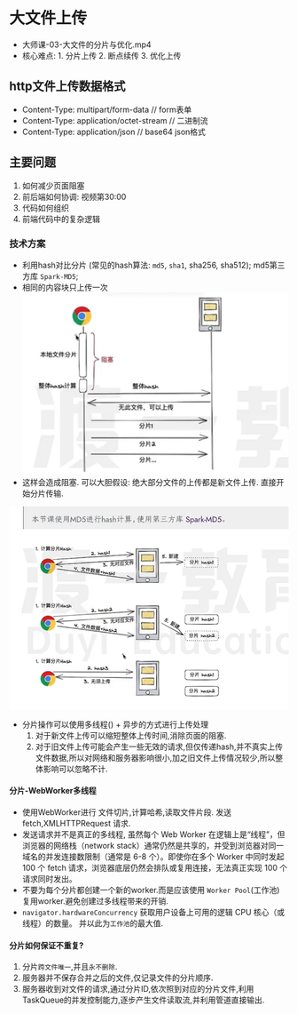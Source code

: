 # 大文件上传
- 大师课-03-大文件的分片与优化.mp4
- 核心难点: 1. 分片上传 2. 断点续传 3. 优化上传

## http文件上传数据格式
- Content-Type: multipart/form-data // form表单
- Content-Type: application/octet-stream // 二进制流
- Content-Type: application/json // base64 json格式
## 主要问题
1. 如何减少页面阻塞
2. 前后端如何协调: 视频第30:00
3. 代码如何组织
4. 前端代码中的复杂逻辑

### 技术方案
- 利用hash对比分片 (常见的hash算法: `md5`, `sha1`, sha256, sha512); md5第三方库 ``Spark-MD5``;
- 相同的内容块只上传一次
![旧方案](img_6.png)
- 这样会造成阻塞. 可以大胆假设: 绝大部分文件的上传都是新文件上传. 直接开始分片传输.

![新方案](img_5.png)
- 分片操作可以使用多线程() + 异步的方式进行上传处理
    1. 对于新文件上传可以缩短整体上传时间,消除页面的阻塞.
    2. 对于旧文件上传可能会产生一些无效的请求,但仅传递hash,并不真实上传文件数据,所以对网络和服务器影响很小,加之旧文件上传情况较少,所以整体影响可以忽略不计.

#### 分片-WebWorker多线程
- 使用WebWorker进行 文件切片,计算哈希,读取文件片段. 发送fetch,XMLHTTPRequest 请求.
- 发送请求并不是真正的多线程, 虽然每个 Web Worker 在逻辑上是“线程”，但浏览器的网络栈（network stack）通常仍然是共享的，并受到浏览器对同一域名的并发连接数限制（通常是 6-8 个）。即使你在多个 Worker 中同时发起 100 个 fetch 请求，浏览器底层仍然会排队或复用连接，无法真正实现 100 个请求同时发出。
- 不要为每个分片都创建一个新的worker.而是应该使用 `Worker Pool`(工作池) 复用worker.避免创建过多线程带来的开销.
- ``navigator.hardwareConcurrency`` 获取用户设备上可用的逻辑 CPU 核心（或线程）的数量。 并以此为`工作池`的最大值.

#### 分片如何保证不重复?
1. 分片``跨文件唯一``,并且``永不删除``.
2. 服务器并不保存合并之后的文件,仅记录文件的分片顺序.
3. 服务器收到对文件的请求,通过分片ID,依次照到对应的分片文件,利用TaskQueue的并发控制能力,逐步产生文件读取流,并利用管道直接输出.
